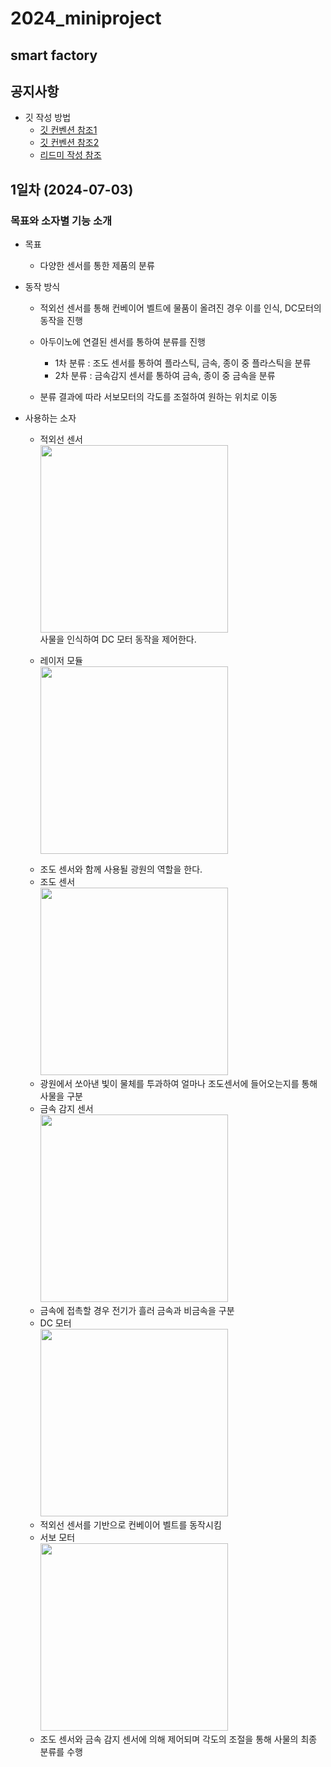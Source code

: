 # 2024_miniproject
  ## smart factory

## 공지사항
- 깃 작성 방법
  - [깃 컨벤션 참조1](https://velog.io/@shin6403/Git-git-%EC%BB%A4%EB%B0%8B-%EC%BB%A8%EB%B2%A4%EC%85%98-%EC%84%A4%EC%A0%95%ED%95%98%EA%B8%B0)
  - [깃 컨벤션 참조2](https://hyunjun.kr/21)
  - [리드미 작성 참조](https://annajin.tistory.com/189)

## 1일차 (2024-07-03)
### 목표와 소자별 기능 소개
- 목표 
  - 다양한 센서를 통한 제품의 분류

- 동작 방식
  - 적외선 센서를 통해 컨베이어 벨트에 물품이 올려진 경우 이를 인식, DC모터의 동작을 진행
  
  - 아두이노에 연결된 센서를 통하여 분류를 진행
    - 1차 분류 : 조도 센서를 통하여 플라스틱, 금속, 종이 중 플라스틱을 분류
    - 2차 분류 : 금속감지 센서릍 통하여 금속, 종이 중 금속을 분류

  - 분류 결과에 따라 서보모터의 각도를 조절하여 원하는 위치로 이동

- 사용하는 소자
  - 적외선 센서<br>
  <img src="https://raw.githubusercontent.com/c9yu/Smart-Factory/dev/imgs/img001.jpg"  width="300" height="300"/><br>
  사물을 인식하여 DC 모터 동작을 제어한다.<br>

  - 레이저 모듈<br>
  <img src="https://raw.githubusercontent.com/c9yu/Smart-Factory/dev/imgs/img003.jpg"  width="300" height="300"/><br> 
  * 조도 센서와 함께 사용될 광원의 역할을 한다.<br>

  - 조도 센서<br>
  <img src="https://raw.githubusercontent.com/c9yu/Smart-Factory/dev/imgs/img002.jpg"  width="300" height="300"/><br>
  * 광원에서 쏘아낸 빛이 물체를 투과하여 얼마나 조도센서에 들어오는지를 통해 사물을 구분<br>

  - 금속 감지 센서<br>
  <img src="https://raw.githubusercontent.com/c9yu/Smart-Factory/dev/imgs/img004.jpg"  width="300" height="300"/><br>   
  * 금속에 접촉할 경우 전기가 흘러 금속과 비금속을 구분<br>

  - DC 모터<br>
  <img src="https://raw.githubusercontent.com/c9yu/Smart-Factory/dev/imgs/img005.jpg"  width="300" height="300"/><br>
  * 적외선 센서를 기반으로 컨베이어 벨트를 동작시킴<br>

  - 서보 모터<br>
  <img src="https://raw.githubusercontent.com/c9yu/Smart-Factory/dev/imgs/img006.jpg"  width="300" height="300"/><br>   
  * 조도 센서와 금속 감지 센서에 의해 제어되며 각도의 조절을 통해 사물의 최종 분류를 수행<br>

